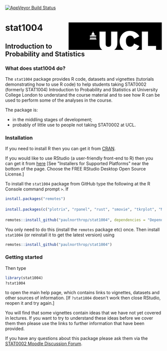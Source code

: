 
<!-- README.md is generated from README.Rmd. Please edit that file -->
[![AppVeyor Build Status](https://ci.appveyor.com/api/projects/status/github/paulnorthrop/stat1004?branch=master&svg=true)](https://ci.appveyor.com/project/paulnorthrop/stat1004)

stat1004 <img src="standalone.png" align="right" />
===================================================

Introduction to Probability and Statistics
------------------------------------------

### What does stat1004 do?

The `stat1004` package provides R code, datasets and vignettes (tutorials demonstrating how to use R code) to help students taking STAT0002 (formerly STAT1004) Introduction to Probability and Statistics at University College London to understand the course material and to see how R can be used to perform some of the analyses in the course.

The package is:

-   in the middling stages of development;
-   probably of little use to people not taking STAT0002 at UCL.

### Installation

If you need to install R then you can get it from [CRAN](https://cran.r-project.org/).

If you would like to use RStudio (a user-friendly front-end to R) then you can get it from [here](https://www.rstudio.com/products/rstudio/download/) \[See "Installers for Supported Platforms" near the bottom of the page. Choose the FREE RStudio Desktop Open Source License.\]

To install the `stat1004` package from GitHub type the following at the R Console command prompt `>`. If

``` r
install.packages("remotes")

install.packages(c("plotrix", "rpanel", "rust", "smovie", "tkrplot", "MASS"), dependencies = "Depends")

remotes::install_github("paulnorthrop/stat1004", dependencies = "Depends")
```

You only need to do this (install the `remotes` package etc) once. Then install `stat1004` (or reinstall it to get the latest version) using

``` r
remotes::install_github("paulnorthrop/stat1004")
```

### Getting started

Then type

``` r
library(stat1004)
?stat1004
```

to open the main help page, which contains links to vignettes, datasets and other sources of information. \[If `?stat1004` doesn't work then close RStudio, reopen it and try again.\]

You will find that some vignettes contain ideas that we have not yet covered in lectures. If you want to try to understand these ideas before we cover them then please use the links to further information that have been provided.

If you have any questions about this package please ask them via the [STAT0002 Moodle Discussion Forum](https://moodle.ucl.ac.uk/mod/hsuforum/view.php?id=866683).
